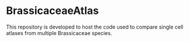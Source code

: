 # BrassicaceaeAtlas
This repository is developed to host the code used to compare single cell atlases from multiple Brassicaceae species.
